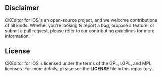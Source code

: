 ## Disclaimer

CKEditor for iOS is an open-source project, and we welcome contributions of all kinds. Whether you're looking to report a bug, propose a feature, or submit a pull request, please refer to our contributing guidelines for more information.

## License

CKEditor for iOS is licensed under the terms of the GPL, LGPL, and MPL licenses. For more details, please see the **LICENSE** file in this repository.
